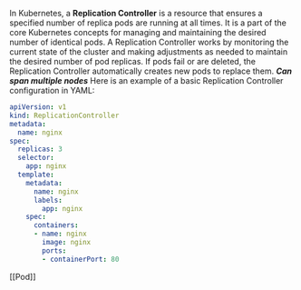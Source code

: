 In Kubernetes, a **Replication Controller** is a resource that ensures a specified number of replica pods are running at all times. It is a part of the core Kubernetes concepts for managing and maintaining the desired number of identical pods. A Replication Controller works by monitoring the current state of the cluster and making adjustments as needed to maintain the desired number of pod replicas. If pods fail or are deleted, the Replication Controller automatically creates new pods to replace them. 
***Can span multiple nodes***
Here is an example of a basic Replication Controller configuration in YAML:
``` YAML
apiVersion: v1
kind: ReplicationController
metadata:
  name: nginx
spec:
  replicas: 3
  selector:
    app: nginx
  template:
    metadata:
      name: nginx
      labels:
        app: nginx
    spec:
      containers:
      - name: nginx
        image: nginx
        ports:
        - containerPort: 80
```

[[Pod]]
